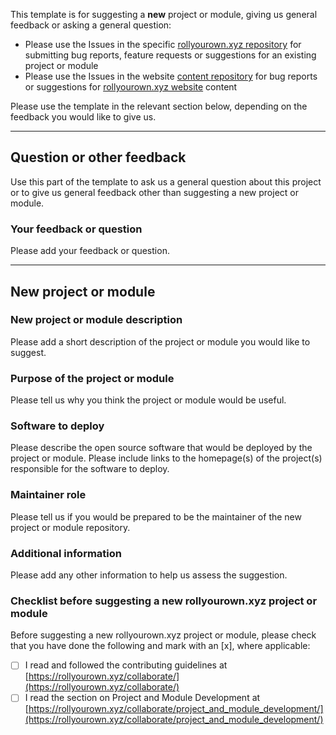 This template is for suggesting a **new** project or module, giving us general feedback or asking a general question:

- Please use the Issues in the specific [rollyourown.xyz repository](https://rollyourown.xyz/rollyourown/) for submitting bug reports, feature requests or suggestions for an existing project or module
- Please use the Issues in the website [content repository](https://codeberg.org/rollyourown-xyz/ryo-website-hugo-content) for bug reports or suggestions for [rollyourown.xyz website](https://rollyourown.xyz) content

Please use the template in the relevant section below, depending on the feedback you would like to give us.

---

## Question or other feedback

Use this part of the template to ask us a general question about this project or to give us general feedback other than suggesting a new project or module.

### Your feedback or question

Please add your feedback or question.

---

## New project or module

### New project or module description

Please add a short description of the project or module you would like to suggest.

### Purpose of the project or module

Please tell us why you think the project or module would be useful.

### Software to deploy

Please describe the open source software that would be deployed by the project or module. Please include links to the homepage(s) of the project(s) responsible for the software to deploy.

### Maintainer role

Please tell us if you would be prepared to be the maintainer of the new project or module repository.

### Additional information

Please add any other information to help us assess the suggestion.

### Checklist before suggesting a new rollyourown.xyz project or module

Before suggesting a new rollyourown.xyz project or module, please check that you have done the following and mark with an [x], where applicable:

- [ ] I read and followed the contributing guidelines at [https://rollyourown.xyz/collaborate/](https://rollyourown.xyz/collaborate/)
- [ ] I read the section on Project and Module Development at [https://rollyourown.xyz/collaborate/project_and_module_development/](https://rollyourown.xyz/collaborate/project_and_module_development/)
